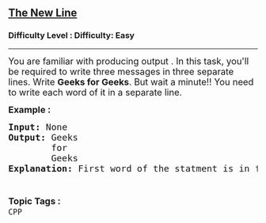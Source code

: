 <h2><a href="https://www.geeksforgeeks.org/problems/the-new-line--113334/1?page=2&status=unsolved,attempted&sortBy=accuracy">The New Line</a></h2><h3>Difficulty Level : Difficulty: Easy</h3><hr><div class="problems_problem_content__Xm_eO"><p><span style="font-size: 18px;">You are familiar with producing output . In this task, you'll be required to write three messages in three separate lines. Write <strong>Geeks for Geeks</strong>. But wait a minute!! You need to write each word of it in a separate line.</span></p>
<p><span style="font-size: 18px;"><strong>Example :</strong></span></p>
<pre><span style="font-size: 18px;"><strong>Input:</strong> None
<strong>Output: </strong>Geeks<br>        for
        Geeks
<strong>Explanation: </strong>First word of the statment is in first line, next word is in next line, and last is in last line.</span></pre></div><br><p><span style=font-size:18px><strong>Topic Tags : </strong><br><code>CPP</code>&nbsp;